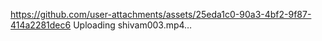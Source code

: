 
https://github.com/user-attachments/assets/25eda1c0-90a3-4bf2-9f87-414a2281dec6
Uploading shivam003.mp4…

